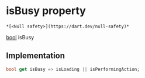 


# isBusy property




    *[<Null safety>](https://dart.dev/null-safety)*




[bool](https://api.flutter.dev/flutter/dart-core/bool-class.html) isBusy
  







## Implementation

```dart
bool get isBusy => isLoading || isPerformingAction;
```








